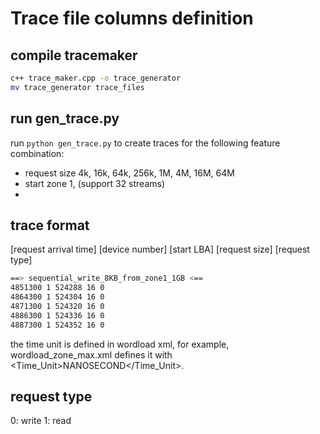 # Trace file columns definition

## compile tracemaker

```bash
c++ trace_maker.cpp -o trace_generator
mv trace_generator trace_files
```

## run gen_trace.py

run `python gen_trace.py` to create traces for the following feature combination:

- request size 4k, 16k, 64k, 256k, 1M, 4M, 16M, 64M
- start zone 1, (support 32 streams)
- 

## trace format

[request arrival time] [device number] [start LBA] [request size] [request type]

``` bash
==> sequential_write_8KB_from_zone1_1GB <==
4851300 1 524288 16 0
4864300 1 524304 16 0
4871300 1 524320 16 0
4886300 1 524336 16 0
4887300 1 524352 16 0
```

the time unit is defined in wordload xml, for example, wordload_zone_max.xml defines it with <Time_Unit>NANOSECOND</Time_Unit>.
## request type
0: write
1: read